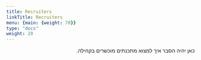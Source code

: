 ```yaml
---
title: Recruiters
linkTitle: Recruiters
menu: {main: {weight: 70}}
type: "docs"
weight: 20
---
```


<div dir="rtl">

כאן יהיה הסבר איך למצוא מתכנתים מוכשרים בקהילה.

</div>